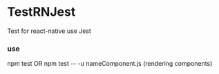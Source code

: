 # TestRNJest
Test for react-native use Jest

### use
npm test OR npm test -- -u nameComponent.js (rendering components)
